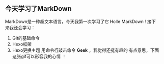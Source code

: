 ## 今天学习了MarkDown
MarkDown是一种超文本语言，今天我第一次学习了它
Holle MarkDown !
接下来我还会学习：
1. Git的基础命令
1. Hexo框架
1. Hexo更换主题
用命令行敲击命令 **Geek** ，我觉得还挺有趣的
有点意思，下面这张gif可以形容我的心情
！[](https://qgt-style.oss-cn-hangzhou.aliyuncs.com/newcoursep4/g1/g1-2-2/tenor.gif)
